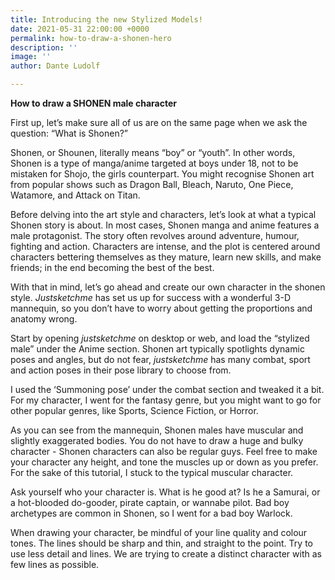 ```yaml
---
title: Introducing the new Stylized Models!
date: 2021-05-31 22:00:00 +0000
permalink: how-to-draw-a-shonen-hero
description: ''
image: ''
author: Dante Ludolf

---
```

**How to draw a SHONEN male character**

First up, let’s make sure all of us are on the same page when we ask the question: “What is Shonen?”

Shonen, or Shounen, literally means “boy” or “youth”. In other words, Shonen is a type of manga/anime targeted at boys under 18, not to be mistaken for Shojo, the girls counterpart. You might recognise Shonen art from popular shows such as Dragon Ball, Bleach, Naruto, One Piece, Watamore, and Attack on Titan.

Before delving into the art style and characters, let’s look at what a typical Shonen story is about. In most cases, Shonen manga and anime features a male protagonist. The story often revolves around adventure, humour, fighting and action. Characters are intense, and the plot is centered around characters bettering themselves as they mature, learn new skills, and make friends; in the end becoming the best of the best.

With that in mind, let’s go ahead and create our own character in the shonen style. _Justsketchme_ has set us up for success with a wonderful 3-D mannequin, so you don’t have to worry about getting the proportions and anatomy wrong.

Start by opening _justsketchme_ on desktop or web, and load the “stylized male” under the Anime section. Shonen art typically spotlights dynamic poses and angles, but do not fear, _justsketchme_ has many combat, sport and action poses in their pose library to choose from.

I used the ‘Summoning pose’ under the combat section and tweaked it a bit. For my character, I went for the fantasy genre, but you might want to go for other popular genres, like Sports, Science Fiction, or Horror.

As you can see from the mannequin, Shonen males have muscular and slightly exaggerated bodies. You do not have to draw a huge and bulky character - Shonen characters can also be regular guys. Feel free to make your character any height, and tone the muscles up or down as you prefer. For the sake of this tutorial, I stuck to the typical muscular character.

Ask yourself who your character is. What is he good at? Is he a Samurai, or a hot-blooded do-gooder, pirate captain, or wannabe pilot. Bad boy archetypes are common in Shonen, so I went for a bad boy Warlock.

When drawing your character, be mindful of your line quality and colour tones. The lines should be sharp and thin, and straight to the point. Try to use less detail and lines. We are trying to create a distinct character with as few lines as possible.